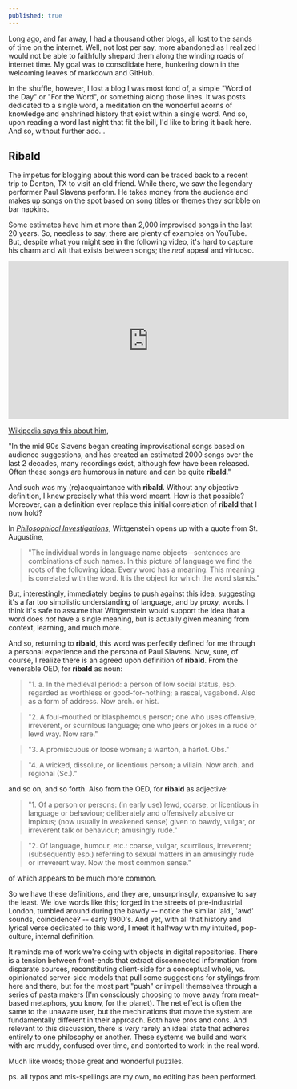 ```yaml
---
published: true
---
```

Long ago, and far away, I had a thousand other blogs, all lost to the sands of time on the internet.  Well, not lost per say, more abandoned as I realized I would not be able to faithfully shepard them along the winding roads of internet time.  My goal was to consolidate here, hunkering down in the welcoming leaves of markdown and GitHub.

In the shuffle, however, I lost a blog I was most fond of, a simple "Word of the Day" or "For the Word", or something along those lines.  It was posts dedicated to a single word, a meditation on the wonderful acorns of knowledge and enshrined history that exist within a single word.  And so, upon reading a word last night that fit the bill, I'd like to bring it back here.  And so, without further ado...

## Ribald

The impetus for blogging about this word can be traced back to a recent trip to Denton, TX to visit an old friend.  While there, we saw the legendary performer Paul Slavens perform.  He takes money from the audience and makes up songs on the spot based on song titles or themes they scribble on bar napkins.

Some estimates have him at more than 2,000 improvised songs in the last 20 years.  So, needless to say, there are plenty of examples on YouTube.  But, despite what you might see in the following video, it's hard to capture his charm and wit that exists between songs; the *real* appeal and virtuoso.

<iframe width="560" height="315" src="https://www.youtube.com/embed/9DtmRnr7z-s" frameborder="0" allowfullscreen></iframe>
<br>

[Wikipedia says this about him](https://en.wikipedia.org/wiki/J._Paul_Slavens),

"In the mid 90s Slavens began creating improvisational songs based on audience suggestions, and has created an estimated 2000 songs over the last 2 decades, many recordings exist, although few have been released. Often these songs are humorous in nature and can be quite **ribald**."

And such was my (re)acquaintance with **ribald**.  Without any objective definition, I knew precisely what this word meant.  How is that possible?  Moreover, can a definition ever replace this initial correlation of **ribald** that I now hold?

In [*Philosophical Investigations*](https://en.wikipedia.org/wiki/Philosophical_Investigations), Wittgenstein opens up with a quote from St. Augustine,

> "The individual words in language name objects—sentences are combinations of such names. In this picture of language we find the roots of the following idea: Every word has a meaning. This meaning is correlated with the word. It is the object for which the word stands."

But, interestingly, immediately begins to push against this idea, suggesting it's a far too simplistic understanding of language, and by proxy, words.  I think it's safe to assume that Wittgenstein would support the idea that a word does *not* have a single meaning, but is actually given meaning from context, learning, and much more.

And so, returning to **ribald**, this word was perfectly defined for me through a personal experience and the persona of Paul Slavens.  Now, sure, of course, I realize there is an agreed upon definition of **ribald**.  From the venerable OED, for **ribald** as noun:

> "1. a. In the medieval period: a person of low social status, esp. regarded as worthless or good-for-nothing; a rascal, vagabond. Also as a form of address. Now arch. or hist.

> "2. A foul-mouthed or blasphemous person; one who uses offensive, irreverent, or scurrilous language; one who jeers or jokes in a rude or lewd way. Now rare."

> "3. A promiscuous or loose woman; a wanton, a harlot. Obs."

> "4. A wicked, dissolute, or licentious person; a villain. Now arch. and regional (Sc.)."

and so on, and so forth.  Also from the OED, for **ribald** as adjective:

> "1. Of a person or persons: (in early use) lewd, coarse, or licentious in language or behaviour; deliberately and offensively abusive or impious; (now usually in weakened sense) given to bawdy, vulgar, or irreverent talk or behaviour; amusingly rude."

> "2. Of language, humour, etc.: coarse, vulgar, scurrilous, irreverent; (subsequently esp.) referring to sexual matters in an amusingly rude or irreverent way. Now the most common sense."

of which appears to be much more common.

So we have these definitions, and they are, unsurprinsgly, expansive to say the least.  We love words like this; forged in the streets of pre-industrial London, tumbled around during the bawdy -- notice the similar 'ald', 'awd' sounds, coincidence? -- early 1900's.  And yet, with all that history and lyrical verse dedicated to this word, I meet it halfway with my intuited, pop-culture, internal definition.

It reminds me of work we're doing with objects in digital repositories.  There is a tension between front-ends that extract disconnected information from disparate sources, reconstituting client-side for a conceptual whole, vs. opinionated server-side models that pull some suggestions for stylings from here and there, but for the most part "push" or impell themselves through a series of pasta makers (I'm consciously choosing to move away from meat-based metaphors, you know, for the planet).  The net effect is often the same to the unaware user, but the mechinations that move the system are fundamentally different in their approach.  Both have pros and cons.  And relevant to this discussion, there is *very* rarely an ideal state that adheres entirely to one philosophy or another.  These systems we build and work with are muddy, confused over time, and contorted to work in the real word.  

Much like words; those great and wonderful puzzles.

ps. all typos and mis-spellings are my own, no editing has been performed.








